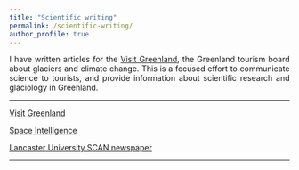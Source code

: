 ```yaml
---
title: "Scientific writing"
permalink: /scientific-writing/
author_profile: true
---
```

<p style="text-align:justify;">I have written articles for the <a href="https://visitgreenland.com/">Visit Greenland</a>, the Greenland tourism board about glaciers and climate change. This is a focused effort to communicate science to tourists, and provide information about scientific research and glaciology in Greenland.</p>

<hr>

<a href="https://pennyhow.github.io/scientific-writing/visit-greenland/">Visit Greenland</a>

<a href="https://pennyhow.github.io/scientific-writing/space-intelligence/">Space Intelligence</a>

<a href="https://pennyhow.github.io/scientific-writing/scan-newspaper/">Lancaster University SCAN newspaper</a>

<hr>
